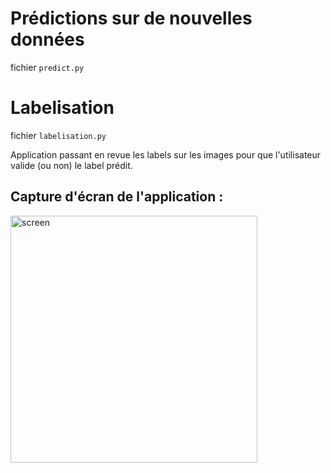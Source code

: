 # Prédictions sur de nouvelles données 

fichier `predict.py`


# Labelisation

fichier `labelisation.py`

Application passant en revue les labels sur les images pour que l'utilisateur valide (ou non) le label prédit.

## Capture d'écran de l'application : 


<img width="395" alt="screen" src="https://user-images.githubusercontent.com/95342688/221878779-5889124f-3152-4e31-a730-a228321205bc.png">
